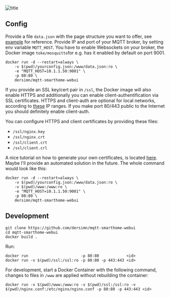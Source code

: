 ![title](https://raw.githubusercontent.com/dersimn/mqtt-smarthome-webui/master/docs/title.png)

## Config

Provide a file `data.json` with the page structure you want to offer, see [example](https://github.com/dersimn/mqtt-smarthome-webui/blob/master/www/data.json) for reference. Provide IP and port of your MQTT broker, by setting env variable `MQTT_HOST`. You have to enable Websockets on your broker, the Docker image `toke/mosquitto`for e.g. has it enabled by default on port 9001.

    docker run -d --restart=always \
        -v $(pwd)/yourconfig.json:/www/data.json:ro \
        -e "MQTT_HOST=10.1.1.50:9001" \
        -p 80:80 \
        dersimn/mqtt-smarthome-webui

If you provide an SSL key/cert pair in `/ssl`, the Docker image will also enable HTTPS and additionally you can enable client-authentification via SSL certificates. HTTPS and client-auth are optional for local networks, according to [these](https://github.com/dersimn/mqtt-smarthome-webui/blob/6e419811d3bd433e5fc594e1beccaa0499fe08cf/nginx.template#L69) IP ranges. If you make port 80/443 public to the Internet you should definitely enable client-auth.

You can configure HTTPS and client certificates by providing these files:

* `/ssl/nginx.key`
* `/ssl/nginx.crt`
* `/ssl/client.crt`
* `/ssl/client.crl`

A nice tutorial on how to generate your own certificates, is located [here](https://jamielinux.com/docs/openssl-certificate-authority/introduction.html). Maybe I'll provide an automated solution in the future. The whole command would look like this:

    docker run -d --restart=always \
        -v $(pwd)/yourconfig.json:/www/data.json:ro \
        -v $(pwd)/www:/www:ro \
        -e "MQTT_HOST=10.1.1.50:9001" \
        -p 80:80 \
        dersimn/mqtt-smarthome-webui

## Development

    git clone https://github.com/dersimn/mqtt-smarthome-webui
    cd mqtt-smarthome-webui
    docker build .

Run:

    docker run                       -p 80:80            <id>
    docker run -v $(pwd)/ssl:/ssl:ro -p 80:80 -p 443:443 <id>

For development, start a Docker Container with the following command, changes to files in `/www` are applied without rebuilding the container:

    docker run -v $(pwd)/www:/www:ro -v $(pwd)/ssl:/ssl:ro -v $(pwd)/nginx.conf:/etc/nginx/nginx.conf -p 80:80 -p 443:443 <id>
